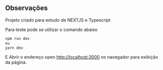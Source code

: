 ## Observações

Projeto criado para estudo de NEXTJS e Typescript

Para teste pode se utilizar o comando abaixo

```bash
npm run dev
ou
yarn dev
```

E Abrir o endereço open [http://localhost:3000](http://localhost:3000) no navegador para exibição da página.
